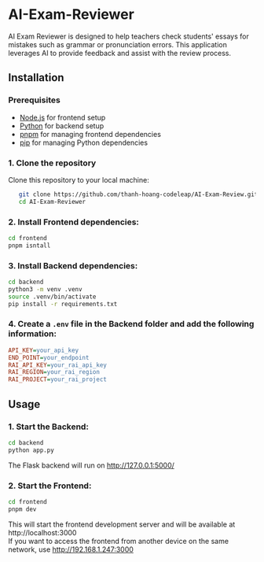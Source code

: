 # AI-Exam-Reviewer

AI Exam Reviewer is designed to help teachers check students' essays for mistakes such as grammar or pronunciation errors. This application leverages AI to provide feedback and assist with the review process.

## Installation

### Prerequisites
- [Node.js](https://nodejs.org) for frontend setup
- [Python](https://www.python.org) for backend setup
- [pnpm](https://pnpm.io) for managing frontend dependencies
- [pip](https://pip.pypa.io/en/stable/) for managing Python dependencies

### 1. Clone the repository
Clone this repository to your local machine:
```bash
   git clone https://github.com/thanh-hoang-codeleap/AI-Exam-Review.git
   cd AI-Exam-Reviewer
   ```

### 2. Install Frontend dependencies:
   ```bash
   cd frontend
   pnpm isntall
   ```

### 3. Install Backend dependencies:
   ```bash
   cd backend
   python3 -m venv .venv
   source .venv/bin/activate
   pip install -r requirements.txt
   ```

### 4. Create a `.env` file in the Backend folder and add the following information:
   ```ini
   API_KEY=your_api_key
   END_POINT=your_endpoint
   RAI_API_KEY=your_rai_api_key
   RAI_REGION=your_rai_region
   RAI_PROJECT=your_rai_project
   ```

## Usage

### 1. Start the Backend:
   ```bash
   cd backend
   python app.py
   ```
   The Flask backend will run on http://127.0.0.1:5000/

### 2. Start the Frontend:
   ```bash
   cd frontend
   pnpm dev
   ```
   This will start the frontend development server and will be available at http://localhost:3000 \
   If you want to access the frontend from another device on the same network, use http://192.168.1.247:3000
